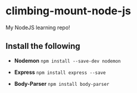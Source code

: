 # climbing-mount-node-js
My NodeJS learning repo!

## Install the following

- **Nodemon** `npm install --save-dev nodemon`

- **Express** `npm install express --save`

- **Body-Parser** `npm install body-parser`
